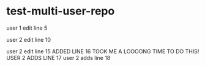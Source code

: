 test-multi-user-repo
====================


user 1 edit line 5




user 2 edit line 10




user 2 edit line 15
ADDED LINE 16 TOOK ME A LOOOONG TIME TO DO THIS!
USER 2 ADDS LINE 17
user 2 adds line 18
